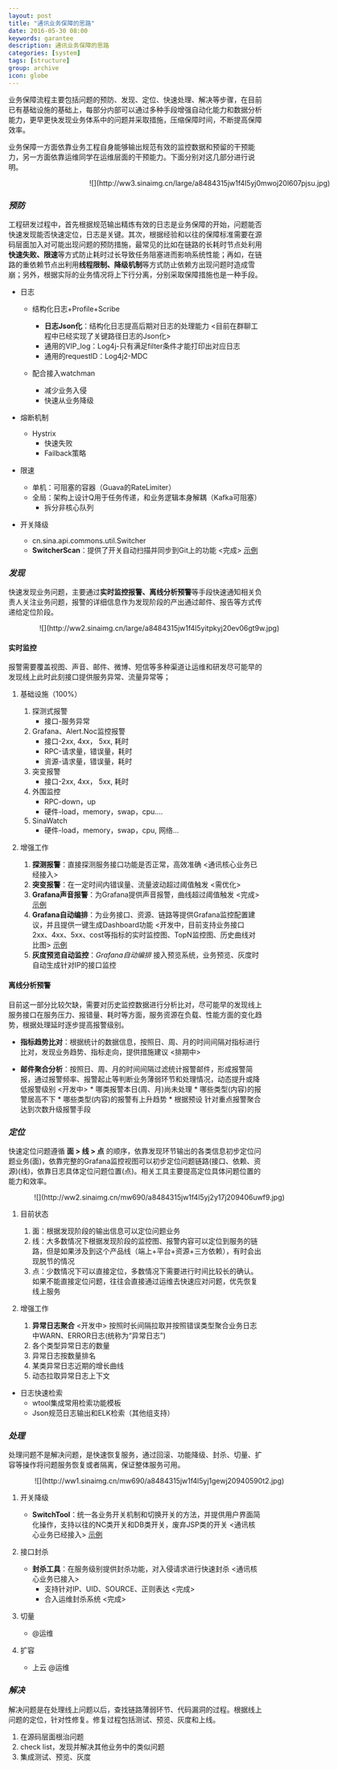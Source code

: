 ```yaml
---
layout: post
title: "通讯业务保障的思路"
date: 2016-05-30 08:00
keywords: garantee
description: 通讯业务保障的思路
categories: [system]
tags: [structure]
group: archive
icon: globe
---
```

业务保障流程主要包括问题的预防、发现、定位、快速处理、解决等步骤，在目前已有基础设施的基础上，每部分内部可以通过多种手段增强自动化能力和数据分析能力，更早更快发现业务体系中的问题并采取措施，压缩保障时间，不断提高保障效率。

业务保障一方面依靠业务工程自身能够输出规范有效的监控数据和预留的干预能力，另一方面依靠运维同学在运维层面的干预能力。下面分别对这几部分进行说明。

<!-- more -->

<center style="width:700px;padding-left:50px;">![](http://ww3.sinaimg.cn/large/a8484315jw1f4l5yj0mwoj20l607pjsu.jpg)</center>

### _预防_

工程研发过程中，首先根据规范输出精炼有效的日志是业务保障的开始，问题能否快速发现能否快速定位，日志是关键。其次，根据经验和以往的保障标准需要在源码层面加入对可能出现问题的预防措施，最常见的比如在链路的长耗时节点处利用**快速失败、限速**等方式防止耗时过长导致任务阻塞进而影响系统性能；再如，在链路的重依赖节点出利用**线程限制、降级机制**等方式防止依赖方出现问题时造成雪崩；另外，根据实际的业务情况将上下行分离，分别采取保障措施也是一种手段。

* 日志
	* 结构化日志+Profile+Scribe
		* **日志Json化**：结构化日志提高后期对日志的处理能力 <目前在群聊工程中已经实现了关键路径日志的Json化>
		* 通用的VIP_log：Log4j-只有满足filter条件才能打印出对应日志
		* 通用的requestID：Log4j2-MDC

	* 配合接入watchman
		* 减少业务入侵
		* 快速从业务降级
		
* 熔断机制
	* Hystrix
		* 快速失败
		* Failback策略
* 限速
	* 单机：可阻塞的容器（Guava的RateLimiter）
	* 全局：架构上设计Q用于任务传递，和业务逻辑本身解耦（Kafka可阻塞）
		* 拆分非核心队列   
			
* 开关降级
	* cn.sina.api.commons.util.Switcher
	* **SwitcherScan**：提供了开关自动扫描并同步到Git上的功能 <完成> [示例](http://git.intra.weibo.com/im/doc/tree/master/switcher)

### _发现_

快速发现业务问题，主要通过**实时监控报警、离线分析预警**等手段快速通知相关负责人关注业务问题，报警的详细信息作为发现阶段的产出通过邮件、报告等方式传递给定位阶段。

<center style="width:500px;padding-left:50px;">![](http://ww2.sinaimg.cn/large/a8484315jw1f4l5yitpkyj20ev06gt9w.jpg)</center>

#### 实时监控

报警需要覆盖视图、声音、邮件、微博、短信等多种渠道让运维和研发尽可能早的发现线上此时此刻接口提供服务异常、流量异常等；
	
1. 基础设施（100%）
	
	1. 探测式报警
		* 接口-服务异常
	2. Grafana、Alert.Noc监控报警
		* 接口-2xx, 4xx， 5xx, 耗时
		* RPC-请求量，错误量，耗时
		* 资源-请求量，错误量，耗时
	3. 突变报警
		* 接口-2xx, 4xx， 5xx, 耗时
	4. 外围监控
		* RPC-down，up
		* 硬件-load，memory，swap，cpu....
	5. SinaWatch
		* 硬件-load，memory，swap，cpu, 网络...

2. 增强工作
	
	1. **探测报警**：直接探测服务接口功能是否正常，高效准确 <通讯核心业务已经接入>
	2. **突变报警**：在一定时间内错误量、流量波动超过阈值触发 <需优化>
	3. **Grafana声音报警**：为Grafana提供声音报警，曲线超过阈值触发 <完成> [示例](http://10.75.0.24:8888/dashboard/db/msg_center_tv_alert)
	4. **Grafana自动编排**：为业务接口、资源、链路等提供Grafana监控配置建议，并且提供一键生成Dashboard功能 <开发中，目前支持业务接口2xx、4xx、5xx、cost等指标的实时监控图、TopN监控图、历史曲线对比图> [示例](http://127.0.0.1:7070/)
	5. **灰度预览自动监控**：*Grafana自动编排* 接入预览系统，业务预览、灰度时自动生成针对IP的接口监控

#### 离线分析预警

目前这一部分比较欠缺，需要对历史监控数据进行分析比对，尽可能早的发现线上服务接口在服务压力、报错量、耗时等方面，服务资源在负载、性能方面的变化趋势，根据处理延时逐步提高报警级别。

* **指标趋势比对**：根据统计的数据信息，按照日、周、月的时间间隔对指标进行比对，发现业务趋势、指标走向，提供措施建议 <排期中>

* **邮件聚合分析**：按照日、周、月的时间间隔过滤统计报警邮件，形成报警简报，通过报警频率、报警起止等判断业务薄弱环节和处理情况，动态提升或降低报警级别 <开发中>
		* 哪类报警本日(周、月)尚未处理
		* 哪些类型(内容)的报警居高不下
		* 哪些类型(内容)的报警有上升趋势
		* 根据预设 针对重点报警聚合达到次数升级报警手段

### _定位_

快速定位问题遵循 **面 > 线 > 点** 的顺序，依靠发现环节输出的各类信息初步定位问题业务(面)，依靠完整的Grafana监控视图可以初步定位问题链路(接口、依赖、资源)(线)，依靠日志具体定位问题位置(点)。相关工具主要提高定位具体问题位置的能力和效率。

<center style="width:500px;padding-left:50px;">![](http://ww2.sinaimg.cn/mw690/a8484315jw1f4l5yj2y17j209406uwf9.jpg)</center>

1. 目前状态
	1. 面：根据发现阶段的输出信息可以定位问题业务
	2. 线：大多数情况下根据发现阶段的监控图、报警内容可以定位到服务的链路，但是如果涉及到这个产品线（端上+平台+资源+三方依赖），有时会出现脱节的情况
	3. 点：少数情况下可以直接定位，多数情况下需要进行时间比较长的确认。如果不能直接定位问题，往往会直接通过运维去快速应对问题，优先恢复线上服务

2. 增强工作
	1. **异常日志聚合** <开发中> 按照时长间隔拉取并按照错误类型聚合业务日志中WARN、ERROR日志(统称为“异常日志”)
	2. 各个类型异常日志的数量
	3. 异常日志按数量排名
	4. 某类异常日志近期的增长曲线
	5. 动态拉取异常日志上下文

* 日志快速检索
	* wtool集成常用检索功能模板
	* Json规范日志输出和ELK检索（其他组支持）

### _处理_

处理问题不是解决问题，是快速恢复服务，通过回滚、功能降级、封杀、切量、扩容等操作将问题服务恢复或者隔离，保证整体服务可用。

<center style="width:500px;padding-left:50px;">![](http://ww1.sinaimg.cn/mw690/a8484315jw1f4l5yj1gewj20940590t2.jpg)</center>

1. 开关降级
	* **SwitchTool**：统一各业务开关机制和切换开关的方法，并提供用户界面简化操作，支持以往的NC类开关和DB类开关，废弃JSP类的开关 <通讯核心业务已经接入> [示例](http://127.0.0.1:7070/)

2. 接口封杀
	* **封杀工具**：在服务级别提供封杀功能，对入侵请求进行快速封杀 <通讯核心业务已接入>
		* 支持针对IP、UID、SOURCE、正则表达 <完成>
		* 合入运维封杀系统 <完成>

3. 切量
	* @运维

4. 扩容
	* 上云 @运维

### _解决_

解决问题是在处理线上问题以后，查找链路薄弱环节、代码漏洞的过程。根据线上问题的定位，针对性修复。修复过程包括测试、预览、灰度和上线。

1. 在源码层面根治问题
2. check list，发现并解决其他业务中的类似问题
3. 集成测试、预览、灰度	

